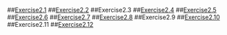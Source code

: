 ##[Exercise2.1](EX2.1.rkt)
##[Exercise2.2](Ex2.2.rkt)
##Exercise2.3
##[Exercise2.4](Ex2.4.rkt)
##[Exercise2.5](Ex2.5.rkt)
##[Exercise2.6](Ex2.6.rkt)
##[Exercise2.7](Ex2.7.rkt)
##[Exercise2.8](Ex2.8.rkt)
##Exercise2.9
##[Exercise2.10](Ex2.10.rkt)
##Exercise2.11
##[Exercise2.12](Ex2.12.rkt)
